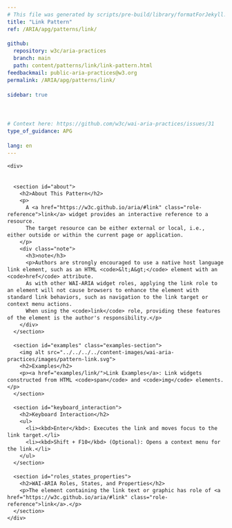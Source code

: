 ```yaml
---
# This file was generated by scripts/pre-build/library/formatForJekyll.js
title: "Link Pattern"
ref: /ARIA/apg/patterns/link/

github:
  repository: w3c/aria-practices
  branch: main
  path: content/patterns/link/link-pattern.html
feedbackmail: public-aria-practices@w3.org
permalink: /ARIA/apg/patterns/link/

sidebar: true



# Context here: https://github.com/w3c/wai-aria-practices/issues/31
type_of_guidance: APG

lang: en
---
```

<meta charset="UTF-8" />
<meta content="width=device-width, initial-scale=1.0" name="viewport" />
<title>Link Pattern</title>

<script src="../../../../content-assets/wai-aria-practices/shared/js/highlight.pack.js"></script>
<script src="../../../../content-assets/wai-aria-practices/shared/js/app.js"></script>
<script src="../../../../content-assets/wai-aria-practices/shared/js/skipto.js"></script>


<link 
  rel="stylesheet"
  href="{{ '/content-assets/wai-aria-practices/styles.css' | relative_url }}"
>
<!-- Code highlighting styles -->
<link 
  rel="stylesheet"
  href="{{ '/content-assets/wai-aria-practices/shared/css/github.css' | relative_url }}"
>

<script>
const addBodyClass = undefined;
const enableSidebar = true;
if (addBodyClass) document.body.classList.add(addBodyClass);
if (enableSidebar) document.body.classList.add('has-sidebar');
</script>
    

<script>
    const parentPage = window.location.pathname.match(
      /\/(patterns|practices|about)\//
    )?.[1];
    if (parentPage) {
      const parentHref = 'a[href*="' + parentPage + '"]';
      document.querySelector(parentHref).classList.add('active');
    }
  </script>
<div>

    <div>
      

      <section id="about">
        <h2>About This Pattern</h2>
        <p>
          A <a href="https://w3c.github.io/aria/#link" class="role-reference">link</a> widget provides an interactive reference to a resource.
          The target resource can be either external or local, i.e., either outside or within the current page or application.
        </p>
        <div class="note">
          <h3>note</h3>
          <p>Authors are strongly encouraged to use a native host language link element, such as an HTML <code>&lt;A&gt;</code> element with an <code>href</code> attribute.
          As with other WAI-ARIA widget roles, applying the link role to an element will not cause browsers to enhance the element with standard link behaviors, such as navigation to the link target or context menu actions.
          When using the <code>link</code> role, providing these features of the element is the author's responsibility.</p>
        </div>
      </section>

      <section id="examples" class="examples-section">
        <img alt src="../../../../content-images/wai-aria-practices/images/pattern-link.svg">
        <h2>Examples</h2>
        <p><a href="examples/link/">Link Examples</a>: Link widgets constructed from HTML <code>span</code> and <code>img</code> elements.</p>
      </section>

      <section id="keyboard_interaction">
        <h2>Keyboard Interaction</h2>
        <ul>
          <li><kbd>Enter</kbd>: Executes the link and moves focus to the link target.</li>
          <li><kbd>Shift + F10</kbd> (Optional): Opens a context menu for the link.</li>
        </ul>
      </section>

      <section id="roles_states_properties">
        <h2>WAI-ARIA Roles, States, and Properties</h2>
        <p>The element containing the link text or graphic has role of <a href="https://w3c.github.io/aria/#link" class="role-reference">link</a>.</p>
      </section>
    </div>
  
</div>
<script 
  src="{{ '/content-assets/wai-aria-practices/shared/js/skipto.js' | relative_url }}"
></script>

